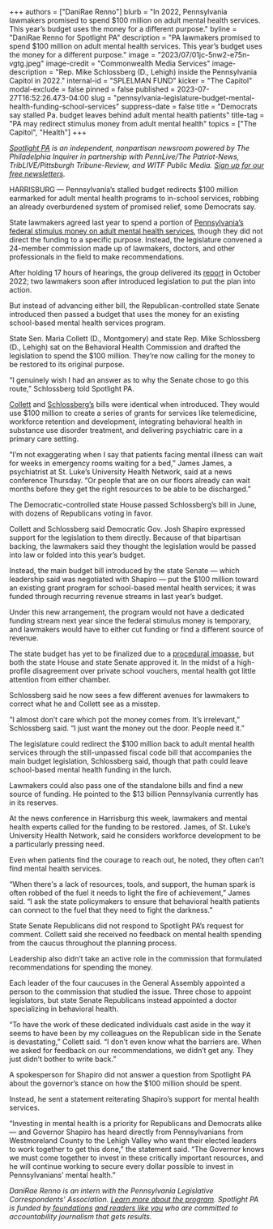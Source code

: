 +++
authors = ["DaniRae Renno"]
blurb = "In 2022, Pennsylvania lawmakers promised to spend $100 million on adult mental health services. This year’s budget uses the money for a different purpose."
byline = "DaniRae Renno for Spotlight PA"
description = "PA lawmakers promised to spend $100 million on adult mental health services. This year’s budget uses the money for a different purpose."
image = "2023/07/01jc-5nw2-e75n-vgtg.jpeg"
image-credit = "Commonwealth Media Services"
image-description = "Rep. Mike Schlossberg (D., Lehigh) inside the Pennsylvania Capitol in 2022."
internal-id = "SPLELMAN FUND"
kicker = "The Capitol"
modal-exclude = false
pinned = false
published = 2023-07-27T16:52:26.473-04:00
slug = "pennsylvania-legislature-budget-mental-health-funding-school-services"
suppress-date = false
title = "Democrats say stalled Pa. budget leaves behind adult mental health patients"
title-tag = "PA may redirect stimulus money from adult mental health"
topics = ["The Capitol", "Health"]
+++

<a href="https://www.spotlightpa.org/"><em>Spotlight PA</em></a><em> is an independent, nonpartisan newsroom powered by The Philadelphia Inquirer in partnership with PennLive/The Patriot-News, TribLIVE/Pittsburgh Tribune-Review, and WITF Public Media. </em><a href="https://www.spotlightpa.org/newsletters"><em>Sign up for our free newsletters</em></a><em>.</em>

HARRISBURG — Pennsylvania’s stalled budget redirects $100 million earmarked for adult mental health programs to in-school services, robbing an already overburdened system of promised relief, some Democrats say.

State lawmakers agreed last year to spend a portion of <a href="https://www.spotlightpa.org/news/2023/06/pa-covid-stimulus-money-american-rescue-plan-act-full-list/">Pennsylvania’s federal stimulus money on adult mental health services</a>, though they did not direct the funding to a specific purpose. Instead, the legislature convened a 24-member commission made up of lawmakers, doctors, and other professionals in the field to make recommendations.

After holding 17 hours of hearings, the group delivered its <a href="https://web.archive.org/20221005152702/https://www.dhs.pa.gov/Services/Mental-Health-In-PA/Documents/Behavioral-Health-Commission-Report_October2022.pdf">report</a> in October 2022; two lawmakers soon after introduced legislation to put the plan into action.

<script src="https://www.spotlightpa.org/embed.js" async></script><div data-spl-embed-version="1" data-spl-src="https://www.spotlightpa.org/embeds/newsletter/"></div>

But instead of advancing either bill, the Republican-controlled state Senate introduced then passed a budget that uses the money for an existing school-based mental health services program.

State Sen. Maria Collett (D., Montgomery) and state Rep. Mike Schlossberg (D., Lehigh) sat on the Behavioral Health Commission and drafted the legislation to spend the $100 million. They’re now calling for the money to be restored to its original purpose.

“I genuinely wish I had an answer as to why the Senate chose to go this route,” Schlossberg told Spotlight PA.

<a href="https://www.legis.state.pa.us/cfdocs/billinfo/BillInfo.cfm?syear=2023&amp;sind=0&amp;body=S&amp;type=B&amp;bn=605">Collett</a> and <a href="https://www.legis.state.pa.us/cfdocs/billinfo/billinfo.cfm?syear=2023&amp;sind=0&amp;body=H&amp;type=B&amp;bn=849">Schlossberg’s</a> bills were identical when introduced. They would use $100 million to create a series of grants for services like telemedicine, workforce retention and development, integrating behavioral health in substance use disorder treatment, and delivering psychiatric care in a primary care setting.

&#34;I’m not exaggerating when I say that patients facing mental illness can wait for weeks in emergency rooms waiting for a bed,” James James, a psychiatrist at St. Luke’s University Health Network, said at a news conference Thursday. “Or people that are on our floors already can wait months before they get the right resources to be able to be discharged.”

The Democratic-controlled state House passed Schlossberg’s bill in June, with dozens of Republicans voting in favor.

Collett and Schlossberg said Democratic Gov. Josh Shapiro expressed support for the legislation to them directly. Because of that bipartisan backing, the lawmakers said they thought the legislation would be passed into law or folded into this year’s budget.

Instead, the main budget bill introduced by the state Senate — which leadership said was negotiated with Shapiro — put the $100 million toward an existing grant program for school-based mental health services; it was funded through recurring revenue streams in last year’s budget.

Under this new arrangement, the program would not have a dedicated funding stream next year since the federal stimulus money is temporary, and lawmakers would have to either cut funding or find a different source of revenue.

The state budget has yet to be finalized due to a <a href="https://www.spotlightpa.org/news/2023/07/pennsylvania-budget-governor-shapiro-education-conflict/">procedural impasse</a>, but both the state House and state Senate approved it. In the midst of a high-profile disagreement over private school vouchers, mental health got little attention from either chamber.

Schlossberg said he now sees a few different avenues for lawmakers to correct what he and Collett see as a misstep.

“I almost don’t care which pot the money comes from. It’s irrelevant,” Schlossberg said. “I just want the money out the door. People need it.”

The legislature could redirect the $100 million back to adult mental health services through the still-unpassed fiscal code bill that accompanies the main budget legislation, Schlossberg said, though that path could leave school-based mental health funding in the lurch.

Lawmakers could also pass one of the standalone bills and find a new source of funding. He pointed to the $13 billion Pennsylvania currently has in its reserves.

At the news conference in Harrisburg this week, lawmakers and mental health experts called for the funding to be restored. James, of St. Luke’s University Health Network, said he considers workforce development to be a particularly pressing need.

Even when patients find the courage to reach out, he noted, they often can’t find mental health services.

“When there&#39;s a lack of resources, tools, and support, the human spark is often robbed of the fuel it needs to light the fire of achievement,” James said. “I ask the state policymakers to ensure that behavioral health patients can connect to the fuel that they need to fight the darkness.”

State Senate Republicans did not respond to Spotlight PA’s request for comment. Collett said she received no feedback on mental health spending from the caucus throughout the planning process.

Leadership also didn’t take an active role in the commission that formulated recommendations for spending the money.

Each leader of the four caucuses in the General Assembly appointed a person to the commission that studied the issue. Three chose to appoint legislators, but state Senate Republicans instead appointed a doctor specializing in behavioral health.

“To have the work of these dedicated individuals cast aside in the way it seems to have been by my colleagues on the Republican side in the Senate is devastating,” Collett said. “I don’t even know what the barriers are. When we asked for feedback on our recommendations, we didn’t get any. They just didn’t bother to write back.”

<script src="https://www.spotlightpa.org/embed.js" async></script><div data-spl-embed-version="1" data-spl-src="https://www.spotlightpa.org/embeds/donate/"></div>

A spokesperson for Shapiro did not answer a question from Spotlight PA about the governor’s stance on how the $100 million should be spent.

Instead, he sent a statement reiterating Shapiro’s support for mental health services.

“Investing in mental health is a priority for Republicans and Democrats alike — and Governor Shapiro has heard directly from Pennsylvanians from Westmoreland County to the Lehigh Valley who want their elected leaders to work together to get this done,” the statement said. “The Governor knows we must come together to invest in these critically important resources, and he will continue working to secure every dollar possible to invest in Pennsylvanians’ mental health.”

<em>DaniRae Renno is an intern with the Pennsylvania Legislative Correspondents’ Association. </em><a href="http://www.pacapitolreporters.org/pacapitolreporters-internships.html"><em>Learn more about the program</em></a><em>. Spotlight PA is funded by</em><a href="https://www.spotlightpa.org/support"><em> foundations</em></a><em> </em><a href="https://www.spotlightpa.org/support"><em>and readers like you</em></a><em> who are committed to accountability journalism that gets results.</em>

